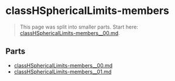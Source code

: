 # classHSphericalLimits-members

> This page was split into smaller parts. Start here: [classHSphericalLimits-members__00.md](classHSphericalLimits-members__00.md).

## Parts

- [classHSphericalLimits-members__00.md](classHSphericalLimits-members__00.md)
- [classHSphericalLimits-members__01.md](classHSphericalLimits-members__01.md)
